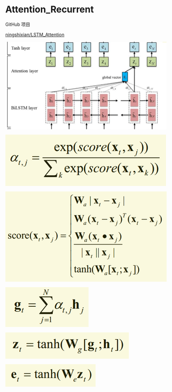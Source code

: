 # Attention_Recurrent

GitHub 项目

[ningshixian/LSTM_Attention](https://github.com/ningshixian/LSTM_Attention)



![](resAtt.png)



![1](1.png)

![1](2.png)

![1](3.png)

![1](4.png)

![1](5.png)

